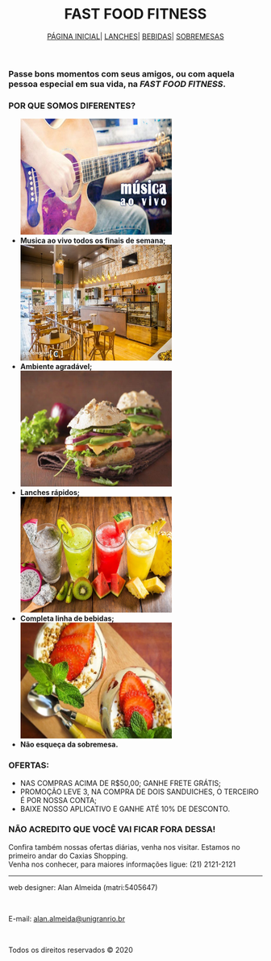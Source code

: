 <!DOCTYPE HTML>
<HTML LANG="PT-BR">
            <HEAD>
                <meta charset="utf-8">
                <TITLE>FASTFOOD</TITLE>
                <link rel="stylesheet" type="text/css" href="CSS/CONFIG.CSS">
            </HEAD>
            <style>
                body {
                background-image: url('IMG/FUNDO.JPEG');
                background-attachment: fixed;
                background-size: cover;
                background-repeat: no-repeat;
                width: 100%;
                height: 100%;
                }
            </style>            
            <BODY>
                <HEADER>
                     <H1>FAST FOOD FITNESS</H1>
                <nav>
                    <a href="index.html">PÁGINA INICIAL</a>|
                    <a href="LANCHES.HTML">LANCHES</a>|
                    <a href="BEBIDAS.HTML">BEBIDAS</a>|
                    <a href="SOBREMESAS.HTML">SOBREMESAS</a>
                </nav>
                </HEADER>
                <div class="TEXTO">
                <H3>Passe bons momentos com seus amigos, ou com aquela pessoa especial em sua vida, na <EM><strong>FAST FOOD FITNESS</strong></EM>.</H3>
                <H3>POR QUE SOMOS DIFERENTES?</H3>
                <UL>
                    <strong>
                             <img src="img/AOVIVO.JPG"WIDTH=300 HEIGHT=230 class="displayed" src="50" alt="50">
                         <LI>Musica ao vivo todos os finais de semana;</LI>
                            <img src="img/AMBI.JPG"WIDTH=300 HEIGHT=230 class="displayed" src="50" alt="50">
                         <LI>Ambiente agradável;</LI>
                            <img src="img/SANDU.JPG"WIDTH=300 HEIGHT=230 class="displayed" src="50" alt="50">
                         <LI>Lanches rápidos;</LI>
                            <img src="img/BEBID.JPG"WIDTH=300 HEIGHT=230 class="displayed" src="50" alt="50">
                         <LI>Completa linha de bebidas;</LI>
                            <img src="img/SOBRE.webp"WIDTH=300 HEIGHT=230 class="displayed" src="50" alt="50">
                         <LI>Não esqueça da sobremesa.</LI>
                    </STRONG>
                </UL>
                <H3>OFERTAS:</H3>
                <UL>               
                        <LI>NAS COMPRAS ACIMA DE R$50,00; GANHE FRETE GRÁTIS;</LI>
                        <LI>PROMOÇÃO LEVE 3, NA COMPRA DE DOIS SANDUICHES, O TERCEIRO É POR NOSSA CONTA;</LI>
                        <LI>BAIXE NOSSO APLICATIVO E GANHE ATÉ 10% DE DESCONTO.</LI>                    
                </UL>
                <H3>NÃO ACREDITO QUE VOCÊ VAI FICAR FORA DESSA!</H3>
                <P>Confira também nossas ofertas diárias, venha nos visitar. Estamos no primeiro andar do Caxias Shopping.<br> Venha nos conhecer, para maiores informações ligue: (21) 2121-2121</P>
                </div>
                <HR>
                <footer>
                    <p>web designer: Alan Almeida (matri:5405647)</p><BR>
                    <p>E-mail: <a href="mailto:alan.almeida@unigranrio.br"> alan.almeida@unigranrio.br</a></p><BR>
                   <p>Todos os direitos reservados &copy 2020</p>
         </footer>
            </body>
        </html>